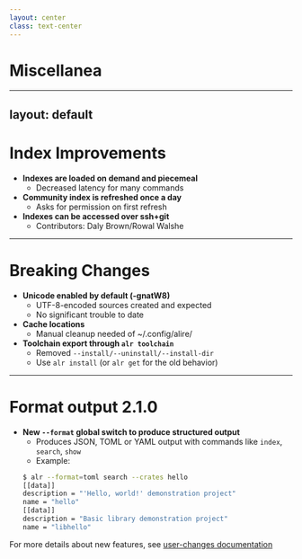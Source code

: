 ```yaml
---
layout: center
class: text-center
---
```


# Miscellanea

<!--
Let's cover some additional improvements and changes.
-->

---
layout: default
---

# Index Improvements

<v-clicks>

- **Indexes are loaded on demand and piecemeal**
  - Decreased latency for many commands
- **Community index is refreshed once a day**
  - Asks for permission on first refresh
- **Indexes can be accessed over ssh+git**
  - Contributors: Daly Brown/Rowal Walshe

</v-clicks>

<!--
We've made several improvements to how indexes are handled.

Indexes are now loaded on demand and piecemeal, which decreases latency for many commands.

The community index is refreshed automatically once a day, though it asks for permission on first refresh.

And indexes can now be accessed over SSH with Git, thanks to contributions from Daly Brown and Rowal Walshe.
-->

---

# Breaking Changes

<v-clicks>

- **Unicode enabled by default (-gnatW8)**
  - UTF-8-encoded sources created and expected
  - No significant trouble to date
- **Cache locations**
  - Manual cleanup needed of ~/.config/alire/
- **Toolchain export through `alr toolchain`**
  - Removed `--install/--uninstall/--install-dir`
  - Use `alr install` (or `alr get` for the old behavior)

</v-clicks>

<!--
There are some breaking changes to be aware of.

Unicode is now enabled by default with the `-gnatW8` switch, meaning UTF-8 encoded sources are created and expected.

Cache locations have changed, so you'll need to manually clean up the old `~/.config/alire/` directory.

And toolchain export has been moved from `alr toolchain` to `alr install` - the old install/uninstall/install-dir switches are gone.
-->

---

# Format output <badge color="purple">2.1.0</badge>

- **New `--format` global switch to produce structured output**
  - Produces JSON, TOML or YAML output with commands like `index`, `search`, `show`
  - Example:
  ```bash
  $ alr --format=toml search --crates hello
  [[data]]
  description = "'Hello, world!' demonstration project"
  name = "hello"
  [[data]]
  description = "Basic library demonstration project"
  name = "libhello"
  ```

For more details about new features, see [user-changes documentation](https://github.com/alire-project/alire/blob/master/doc/user-changes.md)

<!--
Looking ahead to version 2.1, we're introducing a new `--format` global switch that produces structured output in JSON, TOML, or YAML format.

This works with commands like `index`, `search`, and `show`, making Alire much more scriptable and integration-friendly.
-->
